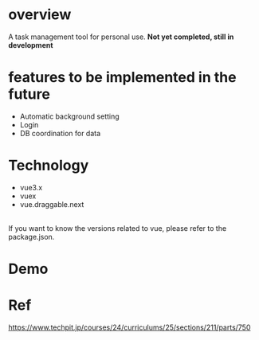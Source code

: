 # overview
A task management tool for personal use.
**Not yet completed, still in development**

# features to be implemented in the future
- Automatic background setting
- Login
- DB coordination for data
 
# Technology
- vue3.x
- vuex
- vue.draggable.next
<br>
If you want to know the versions related to vue, please refer to the package.json.

# Demo

# Ref
https://www.techpit.jp/courses/24/curriculums/25/sections/211/parts/750

